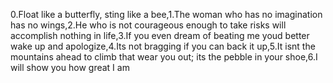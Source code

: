 0.Float like a butterfly, sting like a bee,1.The woman who has no imagination has no wings,2.He who is not courageous enough to take risks will accomplish nothing in life,3.If you even dream of beating me youd better wake up and apologize,4.Its not bragging if you can back it up,5.It isnt the mountains ahead to climb that wear you out; its the pebble in your shoe,6.I will show you how great I am

